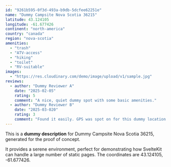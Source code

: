 ```yaml
---
id: "9261b595-0f3d-493a-b9db-5dcfee62251e"
name: "Dummy Campsite Nova Scotia 36215"
latitude: 43.124105
longitude: -61.677426
continent: "north-america"
country: "canada"
region: "nova-scotia"
amenities:
  - "trash"
  - "ATV-access"
  - "hiking"
  - "toilet"
  - "RV-suitable"
images:
  - "https://res.cloudinary.com/demo/image/upload/v1/sample.jpg"
reviews:
  - author: "Dummy Reviewer A"
    date: "2025-02-05"
    rating: 5
    comment: "A nice, quiet dummy spot with some basic amenities."
  - author: "Dummy Reviewer B"
    date: "2025-03-020"
    rating: 3
    comment: "Found it easily. GPS was spot on for this dummy location."
---
```


This is a **dummy description** for Dummy Campsite Nova Scotia 36215, generated for the proof of concept.

It provides a serene environment, perfect for demonstrating how SvelteKit can handle a large number of static pages. The coordinates are 43.124105, -61.677426.
